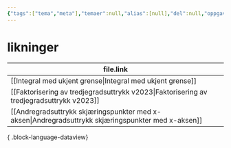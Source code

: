 ```yaml
---
{"tags":["tema","meta"],"temaer":null,"alias":[null],"del":null,"oppgave":null,"fag":null,"eksamen":null,"dg-publish":true,"title":"likninger","date":"2023-06-01","modified":"2023-06-01","permalink":"/temaer/likninger/","dgPassFrontmatter":true}
---
```



# likninger
| file.link                                                                                             |
| ----------------------------------------------------------------------------------------------------- |
| [[Integral med ukjent grense\|Integral med ukjent grense]]                                         |
| [[Faktorisering av tredjegradsuttrykk v2023\|Faktorisering av tredjegradsuttrykk v2023]]           |
| [[Andregradsuttrykk skjæringspunkter med x-aksen\|Andregradsuttrykk skjæringspunkter med x-aksen]] |

{ .block-language-dataview}
